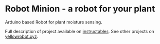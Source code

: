 # Robot Minion - a robot for your plant 
Arduino based Robot for plant moisture sensing.

Full description of project available on [instructables](http://www.instructables.com/member/evalds/).
See other projects on [yellowrobot.xyz](http://www.yellowrobot.xyz).